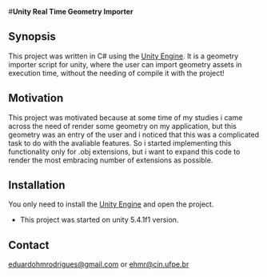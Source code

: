 #**Unity Real Time Geometry Importer**

## Synopsis

This project was written in C# using the [Unity Engine](unity3d.com). It is a geometry importer script for unity, where the user can import geometry assets in execution time, without the needing of compile it with the project!

## Motivation

This project was motivated because at some time of my studies i came across the need of render some geometry on my application, but this geometry was an entry of the user and i noticed that this was a complicated task to do with the avaliable features. So i started implementing this functionality only for .obj extensions, but i want to expand this code to render the most embracing number of extensions as possible.

## Installation

You only need to install the [Unity Engine](unity3d.com) and open the project.
+ This project was started on unity 5.4.1f1 version.

## Contact
eduardohmrodrigues@gmail.com or ehmr@cin.ufpe.br